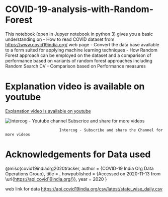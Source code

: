 # COVID-19-analysis-with-Random-Forest
This notebook (open in Jupyer notebook in python 3) gives you a basic understanding on - How to read COVID dataset from https://www.covid19india.org/ web page - Convert the data base available to a form suited for applying machine learning techniques - How Random Forest approach can be employed on the dataset and a comparison of performance based on variants of random forest approaches including Random Search CV - Comparison based on Performance measures 
# Explanation video is available on youtube 

[Explanation video is available on youtube](https://www.youtube.com/channel/UCP35aGSzN43U5TgiE8qPg7g)

![Intercog - Youtube channel Subscrice and share for more videos](together_logo.png)

                            Intercog - Subscribe and share the Channel for more videos


# Acknowledgements for Data used 

@misc{covid19indiaorg2020tracker,
  author = {COVID-19 India Org Data Operations Group},
  title = ,
  howpublished = {Accessed on 2020-11-13 from \url{https://api.covid19india.org/}},
  year = 2020
}


web link for data https://api.covid19india.org/csv/latest/state_wise_daily.csv
